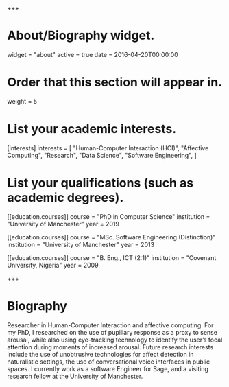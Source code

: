 +++
# About/Biography widget.
widget = "about"
active = true
date = 2016-04-20T00:00:00

# Order that this section will appear in.
weight = 5

# List your academic interests.
[interests]
  interests = [
    "Human-Computer Interaction (HCI)",
    "Affective Computing",
    "Research",
    "Data Science",
    "Software Engineering",
  ]

# List your qualifications (such as academic degrees).
[[education.courses]]
  course = "PhD in Computer Science"
  institution = "University of Manchester"
  year = 2019

[[education.courses]]
  course = "MSc. Software Engineering (Distinction)"
  institution = "University of Manchester"
  year = 2013

[[education.courses]]
  course = "B. Eng., ICT (2:1)"
  institution = "Covenant University, Nigeria"
  year = 2009
 
+++

# Biography

Researcher in Human-Computer Interaction and affective computing. For my PhD, I researched on the use of pupillary response as a proxy to sense arousal, while also using eye-tracking technology to identify the user’s focal attention during moments of increased arousal. Future research interests include the use of unobtrusive technologies for affect detection in naturalistic settings, the use of conversational voice interfaces in public spaces. 
I currently work as a software Engineer for Sage, and a visiting research fellow at the University of Manchester.
